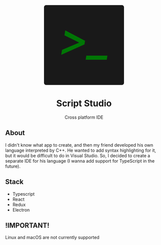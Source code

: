<div align="center">
    <img src="./src/assets/Icon256.png"/>
    <h1>Script Studio</h1>
    <p>Cross platform IDE</p>
</div>

## About
I didn't know what app to create, and then my friend developed his own language interpreted by C++. He wanted to add syntax highlighting for it, but it would be difficult to do in Visual Studio. So, I decided to create a separate IDE for his language (I wanna add support for TypeScript in the future).

## Stack
- Typescript
- React
- Redux
- Electron

## !IMPORTANT!
Linux and macOS are not currently supported